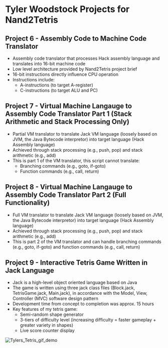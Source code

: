# Tyler Woodstock Projects for Nand2Tetris

## Project 6 - Assembly Code to Machine Code Translator
* Assembly code translator that processes Hack assembly language and translates into 16-bit machine code
* Low level architecture provided by Nand2Tetris project brief
* 16-bit instructions directly influence CPU operation
* Instructions include:
    * A-instructions (to target A-register)
    * C-instructions (to target ALU and PC)


## Project 7 - Virtual Machine Langauge to Assembly Code Translator Part 1 (Stack Arithmetic and Stack Processing Only)
*  Partial VM translator to translate Jack VM language (loosely based on JVM, the Java Bytecode interpretor) into target language (Hack Assembly language)
*  Achieved through stack processing (e.g., push, pop) and stack arithmetic (e.g., add)
*  This is part 1 of the VM translator, this script cannot translate:
    * Branching commands (e.g., goto, if-goto)
    * Function commands (e.g., call, return)


## Project 8 - Virtual Machine Langauge to Assembly Code Translator Part 2 (Full Functionality)
* Full VM translator to translate Jack VM language (loosely based on JVM, the Java Bytecode interpretor) into target language (Hack Assembly language)
* Achieved through stack processing (e.g., push, pop) and stack arithmetic (e.g., add)
* This is part 2 of the VM translator and can handle branching commands (e.g., goto, if-goto) and function commands (e.g., call, return)


## Project 9 - Interactive Tetris Game Written in Jack Language
* Jack is a high-level object oriented language based on Java
* The game is written using three jack class files (Block.jack, TetrisGame.jack, Main.jack), in accordance with the Model, View, Controller (MVC) software design pattern
* Development time from concept to completion was approx. 15 hours
* Key features of my tetris game:
    * Semi-random shape generator
    * 3-tiers of difficulty level (increasing difficulty = faster gameplay + greater variety in shapes)
    * Live score counter display


![Tylers_Tetris_gif_demo](https://github.com/tkwoodstock/Nand2Tetris/assets/92792893/e0f6bff8-a962-4a47-91ac-8286c2eb3a84)


